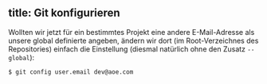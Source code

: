 title: Git konfigurieren
---

Wollten wir jetzt für ein bestimmtes Projekt eine andere E-Mail-Adresse als 
unsere global definierte angeben, ändern wir dort (im Root-Verzeichnes des 
Repositories) einfach die Einstellung (diesmal natürlich ohne den Zusatz 
`--global`):

    $ git config user.email dev@aoe.com
